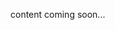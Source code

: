 <!-- <meta>
{
    "title":"Overview,
    "slug":"official kubernetes",
    "description":"Our offical Kubernets Offering",
    "author":"Mo Lawler",
    "github":"usrdev",
    "date": "2019/12/18",
    "tag":["Devops", "Integrations", "K8s"]
}
</meta> -->

content coming soon...